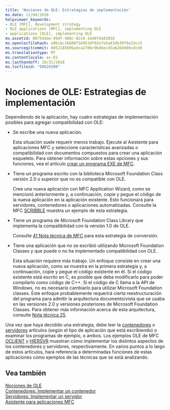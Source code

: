 ```yaml
---
title: 'Nociones de OLE: Estrategias de implementación'
ms.date: 11/04/2016
helpviewer_keywords:
- OLE [MFC], development strategy
- OLE applications [MFC], implementing OLE
- applications [OLE], implementing OLE
ms.assetid: 0875ddae-99df-488c-82c6-164074a81058
ms.openlocfilehash: a9bcbc16b08f16953df92efe5a83db39f9a33cc5
ms.sourcegitcommit: 6052185696adca270bc9bdbec45a626dd89cdcdd
ms.translationtype: MT
ms.contentlocale: es-ES
ms.lasthandoff: 10/31/2018
ms.locfileid: "50624398"
---
```

# <a name="ole-background-implementation-strategies"></a>Nociones de OLE: Estrategias de implementación

Dependiendo de la aplicación, hay cuatro estrategias de implementación posibles para agregar compatibilidad con OLE:

- Se escribe una nueva aplicación.

   Esta situación suele requerir menos trabajo. Ejecute al Asistente para aplicaciones MFC y seleccione características avanzadas o compatibilidad con documentos compuestos para crear una aplicación esqueleto. Para obtener información sobre estas opciones y sus funciones, vea el artículo [crear un programa EXE de MFC](../mfc/reference/mfc-application-wizard.md).

- Tiene un programa escrito con la biblioteca Microsoft Foundation Class versión 2.0 o superior que no es compatible con OLE.

   Cree una nueva aplicación con MFC Application Wizard, como se mencionó anteriormente y, a continuación, copie y pegue el código de la nueva aplicación en la aplicación existente. Esto funcionará para servidores, contenedores o aplicaciones automatizadas. Consulte la MFC [SCRIBBLE](../visual-cpp-samples.md) muestra un ejemplo de esta estrategia.

- Tiene un programa de Microsoft Foundation Class Library que implementa la compatibilidad con la versión 1.0 de OLE.

   Consulte [41 Nota técnica de MFC](../mfc/tn041-mfc-ole1-migration-to-mfc-ole-2.md) para esta estrategia de conversión.

- Tiene una aplicación que no se escribió utilizando Microsoft Foundation Classes y que puede o no ha implementado compatibilidad con OLE.

   Esta situación requiere más trabajo. Un enfoque consiste en crear una nueva aplicación, como se muestra en la primera estrategia y, a continuación, copie y pegue el código existente en él. Si el código existente está escrito en C, es posible que deba modificarlo para poder compilarlo como código de C++. Si el código de C llama a la API de Windows, no es necesario cambiarlo para utilizar Microsoft Foundation classes. Este enfoque probablemente requerirá cierta reestructuración del programa para admitir la arquitectura documento/vista que se usaba en las versiones 2.0 y versiones posteriores de Microsoft Foundation Classes. Para obtener más información acerca de esta arquitectura, consulte [Nota técnica 25](../mfc/tn025-document-view-and-frame-creation.md).

Una vez que haya decidido una estrategia, debe leer la [contenedores](../mfc/containers.md) o [servidores](../mfc/servers.md) artículos (según el tipo de aplicación que está escribiendo) o examinar los programas de ejemplo, o ambos. Los ejemplos OLE de MFC [OCLIENT](../visual-cpp-samples.md) y [HIERSVR](../visual-cpp-samples.md) muestran cómo implementar los distintos aspectos de los contenedores y servidores, respectivamente. En varios puntos a lo largo de estos artículos, hará referencia a determinadas funciones de estas aplicaciones como ejemplos de las técnicas que se está analizando.

## <a name="see-also"></a>Vea también

[Nociones de OLE](../mfc/ole-background.md)<br/>
[Contenedores: Implementar un contenedor](../mfc/containers-implementing-a-container.md)<br/>
[Servidores: Implementar un servidor](../mfc/servers-implementing-a-server.md)<br/>
[Asistente para aplicaciones MFC](../mfc/reference/mfc-application-wizard.md)

